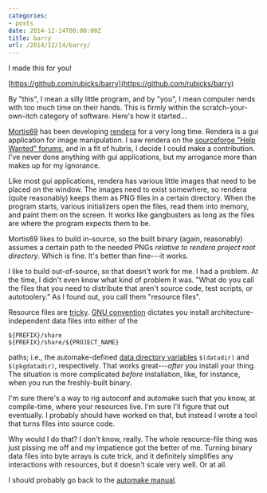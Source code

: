 ```yaml
---
categories:
- posts
date: 2014-12-14T00:00:00Z
title: barry
url: /2014/12/14/barry/
---
```


I made this for you!

[https://github.com/rubicks/barry](https://github.com/rubicks/barry)

By "this", I mean a silly little program, and by "you", I mean computer nerds
with too much time on their hands. This is firmly within the
scratch-your-own-itch category of software. Here's how it started...

[Mortis69][Mortis69] has been developing [rendera][rendera] for a very long
time. Rendera is a gui application for image manipulation. I saw rendera on the
[sourceforge "Help Wanted" forums][sourceforge-help-wanted], and in a fit of
hubris, I decide I could make a contribution. I've never done anything with gui
applications, but my arrogance more than makes up for my ignorance.

Like most gui applications, rendera has various little images that need to be
placed on the window. The images need to exist somewhere, so rendera (quite
reasonably) keeps them as PNG files in a certain directory. When the program
starts, various initializers open the files, read them into memory, and paint
them on the screen. It works like gangbusters as long as the files are where the
program expects them to be.

Mortis69 likes to build in-source, so the built binary (again, reasonably)
assumes a certain path to the needed PNGs *relative to rendera project root
directory*. Which is fine. It's better than fine---it works.

I like to build out-of-source, so that doesn't work for me. I had a problem. At
the time, I didn't even know what kind of problem it was. "What do you call the
files that you need to distribute that aren't source code, test scripts, or
autotoolery." As I found out, you call them "resource files".

Resource files are
[tricky][slashdot-resource-files]. [GNU convention][gnu-dir-vars] dictates you
install architecture-independent data files into either of the

    ${PREFIX}/share
    ${PREFIX}/share/${PROJECT_NAME}

paths; i.e., the automake-defined [data directory variables][automake-data]
```$(datadir)``` and ```$(pkgdatadir)```, respectively. That works
great---*after* you install your thing. The situation is more complicated
*before* installation, like, for instance, when you run the freshly-built
binary.

I'm sure there's a way to rig autoconf and automake such that you know, at
compile-time, where your resources live. I'm sure I'll figure that out
eventually. I probably should have worked on that, but instead I wrote a tool
that turns files into source code.

Why would I do that? I don't know, really. The whole resource-file thing was
just pissing me off and my impatience got the better of me. Turning binary data
files into byte arrays is cute trick, and it definitely simplifies any
interactions with resources, but it doesn't scale very well. Or at all.

I should probably go back to the [automake manual][automake-manual].


[Mortis69]: https://github.com/Mortis69
[rendera]: https://github.com/Mortis69/rendera
[slashdot-resource-files]: http://stackoverflow.com/questions/9242524/data-files-with-gnus-autoconf-and-automake
[sourceforge-help-wanted]: http://sourceforge.net/p/forge/helpwanted/
[gnu-dir-vars]: http://www.gnu.org/prep/standards/standards.html#Directory-Variables
[automake-data]: https://www.gnu.org/software/automake/manual/automake.html#Data
[automake-manual]: https://www.gnu.org/software/automake/manual/automake.html

